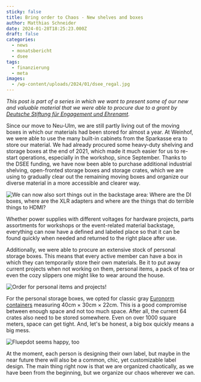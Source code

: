 ```yaml
---
sticky: false
title: Bring order to Chaos - New shelves and boxes
author: Matthias Schneider
date: 2024-01-28T18:25:23.000Z
draft: false
categories:
  - news
  - monatsbericht
  - dsee
tags:
  - finanzierung
  - meta
images: 
  - /wp-content/uploads/2024/01/dsee_regal.jpg
---
```


_This post is part of a series in which we want to present some of our new and valuable material that we were able to procure due to a grant by [Deutsche Stiftung für Engagement und Ehrenamt](https://www.deutsche-stiftung-engagement-und-ehrenamt.de/)._

Since our move to Neu-Ulm, we are still partly living out of the moving boxes in which our materials had been stored for almost a year. At Weinhof, we were able to use the many built-in cabinets from the Sparkasse era to store our material. We had already procured some heavy-duty shelving and storage boxes at the end of 2021, which made it much easier for us to re-start operations, especially in the workshop, since September. Thanks to the DSEE funding, we have now been able to purchase additional industrial shelving, open-fronted storage boxes and storage crates, which we are using to gradually clear out the remaining moving boxes and organize our diverse material in a more accessible and clearer way.

![We can now also sort things out in the backstage area: Where are the DI boxes, where are the XLR adapters and where are the things that do terrible things to HDMI?](/wp-content/uploads/2024/01/dsee_backstage.jpg)

Whether power supplies with different voltages for hardware projects, parts assortments for workshops or the event-related material backstage, everything can now have a defined and labeled place so that it can be found quickly when needed and returned to the right place after use.

Additionally, we were able to procure an extensive stock of personal storage boxes. This means that every active member can have a box in which they can temporarily store their own materials. Be it to put away current projects when not working on them, personal items, a pack of tea or even the cozy slippers one might like to wear around the house.

![Order for personal items and projects!](/wp-content/uploads/2024/01/dsee_memberboxen.jpg)

For the personal storage boxes, we opted for classic gray [Euronorm containers](https://de.wikipedia.org/wiki/Kleinladungstr%C3%A4ger) measuring 40cm × 30cm × 22cm. This is a good compromise between enough space and not too much space. After all, the current 64 crates also need to be stored somewhere. Even on over 1000 square meters, space can get tight. And, let's be honest, a big box quickly means a big mess.

![Fluepdot seems happy, too](/wp-content/uploads/2024/01/dsee_kisten_fluep.jpg)

At the moment, each person is designing their own label, but maybe in the near future there will also be a common, chic, yet customizable label design. The main thing right now is that we are organized chaotically, as we have been from the beginning, but we organize our chaos wherever we can.
